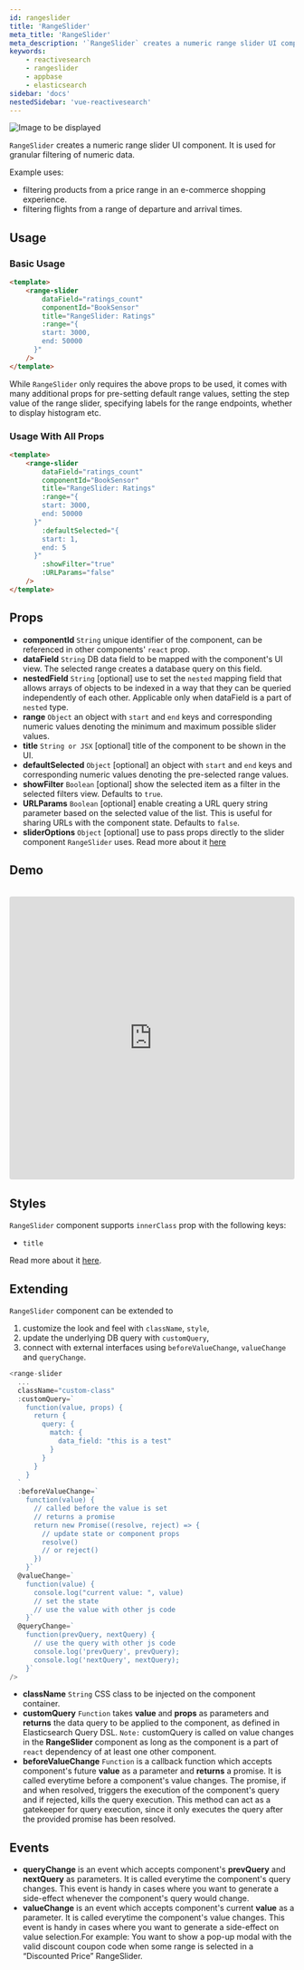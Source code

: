 ```yaml
---
id: rangeslider
title: 'RangeSlider'
meta_title: 'RangeSlider'
meta_description: '`RangeSlider` creates a numeric range slider UI component.'
keywords:
    - reactivesearch
    - rangeslider
    - appbase
    - elasticsearch
sidebar: 'docs'
nestedSidebar: 'vue-reactivesearch'
---
```


![Image to be displayed](https://i.imgur.com/Q39TgCB.png)

`RangeSlider` creates a numeric range slider UI component. It is used for granular filtering of numeric data.

Example uses:

-   filtering products from a price range in an e-commerce shopping experience.
-   filtering flights from a range of departure and arrival times.

## Usage

### Basic Usage

```html
<template>
	<range-slider
		dataField="ratings_count"
		componentId="BookSensor"
		title="RangeSlider: Ratings"
		:range="{
        start: 3000,
        end: 50000
      }"
	/>
</template>
```

While `RangeSlider` only requires the above props to be used, it comes with many additional props for pre-setting default range values, setting the step value of the range slider, specifying labels for the range endpoints, whether to display histogram etc.

### Usage With All Props

```html
<template>
	<range-slider
		dataField="ratings_count"
		componentId="BookSensor"
		title="RangeSlider: Ratings"
		:range="{
        start: 3000,
        end: 50000
      }"
		:defaultSelected="{
        start: 1,
        end: 5
      }"
		:showFilter="true"
		:URLParams="false"
	/>
</template>
```

## Props

-   **componentId** `String`
    unique identifier of the component, can be referenced in other components' `react` prop.
-   **dataField** `String`
    DB data field to be mapped with the component's UI view. The selected range creates a database query on this field.
-   **nestedField** `String` [optional]
    use to set the `nested` mapping field that allows arrays of objects to be indexed in a way that they can be queried independently of each other. Applicable only when dataField is a part of `nested` type.
-   **range** `Object`
    an object with `start` and `end` keys and corresponding numeric values denoting the minimum and maximum possible slider values.
-   **title** `String or JSX` [optional]
    title of the component to be shown in the UI.
-   **defaultSelected** `Object` [optional]
    an object with `start` and `end` keys and corresponding numeric values denoting the pre-selected range values.
-   **showFilter** `Boolean` [optional]
    show the selected item as a filter in the selected filters view. Defaults to `true`.
-   **URLParams** `Boolean` [optional]
    enable creating a URL query string parameter based on the selected value of the list. This is useful for sharing URLs with the component state. Defaults to `false`.
-   **sliderOptions** `Object` [optional]
    use to pass props directly to the slider component `RangeSlider` uses. Read more about it [here](https://github.com/NightCatSama/vue-slider-component)

## Demo

<br/>
<iframe src="https://codesandbox.io/embed/github/appbaseio/reactivesearch/tree/next/packages/vue/examples/range-slider" style="width:100%; height:500px; border:0; border-radius: 4px; overflow:hidden;" sandbox="allow-modals allow-forms allow-popups allow-scripts allow-same-origin"></iframe>

## Styles

`RangeSlider` component supports `innerClass` prop with the following keys:

-   `title`

Read more about it [here](/docs/reactivesearch/vue/theming/ClassnameInjection/).

## Extending

`RangeSlider` component can be extended to

1. customize the look and feel with `className`, `style`,
2. update the underlying DB query with `customQuery`,
3. connect with external interfaces using `beforeValueChange`, `valueChange` and `queryChange`.

```js
<range-slider
  ...
  className="custom-class"
  :customQuery=`
    function(value, props) {
      return {
        query: {
          match: {
            data_field: "this is a test"
          }
        }
      }
    }
  `
  :beforeValueChange=`
    function(value) {
      // called before the value is set
      // returns a promise
      return new Promise((resolve, reject) => {
        // update state or component props
        resolve()
        // or reject()
      })
    }`
  @valueChange=`
    function(value) {
      console.log("current value: ", value)
      // set the state
      // use the value with other js code
    }`
  @queryChange=`
    function(prevQuery, nextQuery) {
      // use the query with other js code
      console.log('prevQuery', prevQuery);
      console.log('nextQuery', nextQuery);
    }`
/>
```

-   **className** `String`
    CSS class to be injected on the component container.
-   **customQuery** `Function`
    takes **value** and **props** as parameters and **returns** the data query to be applied to the component, as defined in Elasticsearch Query DSL.
    `Note:` customQuery is called on value changes in the **RangeSlider** component as long as the component is a part of `react` dependency of at least one other component.
-   **beforeValueChange** `Function`
    is a callback function which accepts component's future **value** as a parameter and **returns** a promise. It is called everytime before a component's value changes. The promise, if and when resolved, triggers the execution of the component's query and if rejected, kills the query execution. This method can act as a gatekeeper for query execution, since it only executes the query after the provided promise has been resolved.

## Events

-   **queryChange**
    is an event which accepts component's **prevQuery** and **nextQuery** as parameters. It is called everytime the component's query changes. This event is handy in cases where you want to generate a side-effect whenever the component's query would change.
-   **valueChange**
    is an event which accepts component's current **value** as a parameter. It is called everytime the component's value changes. This event is handy in cases where you want to generate a side-effect on value selection.For example: You want to show a pop-up modal with the valid discount coupon code when some range is selected in a “Discounted Price” RangeSlider.
